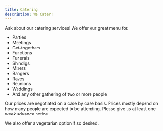 ```yaml
---
title: Catering
description: We Cater!
---
```

Ask about our catering services! We offer our great menu for:
* Parties
* Meetings
* Get-togethers
* Functions
* Funerals 
* Shindigs 
* Mixers
* Bangers 
* Raves
* Reunions 
* Weddings
* And any other gathering of two or more people

Our prices are negotiated on a case by case basis. Prices mostly depend on how 
many people are expected to be attending. Please give us at least one week 
advance notice.

We also offer a vegetarian option if so desired. 